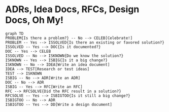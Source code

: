 # ADRs, Idea Docs, RFCs, Design Docs, Oh My!

```mermaid
graph TD
PROBLEM{Is there a problem?} -- No --> CELEB[Celebrate!]
PROBLEM -- Yes --> ISSOLVED{Is there an existing or favored solution?}
ISSOLVED -- Yes --> DOC{Is it documented?}
DOC -- Yes --> CELEB
ISSOLVED -- No --> ISKNOWN{Do we know the solution?}
ISKNOWN -- Yes --> ISBIG{Is it a big change?}
ISKNOWN -- No --> IDEA[Write an idea document]
IDEA --> TEST[Research or test ideas]
TEST --> ISKNOWN
ISBIG -- No --> ADR[Write an ADR]
DOC -- No --> ADR
ISBIG -- Yes --> RFC[Write an RFC]
RFC --> RFCSOLVE{Did the RFC result in a solution?}
RFCSOLVE -- Yes --> ISBIGTOO{Is it still a big change?}
ISBIGTOO -- No --> ADR
ISBIGTOO -- Yes --> DD[Write a design document]
```
<!--stackedit_data:
eyJoaXN0b3J5IjpbMTU0NDcyODU2NSwzODc5ODc4MDEsMTgxNj
cyMjY3OCwtMTYxMjc5NjE2NV19
-->